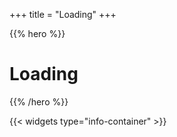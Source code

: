 +++
title = "Loading"
+++

{{% hero %}}

# Loading

{{% /hero %}}

{{< widgets type="info-container" >}}
